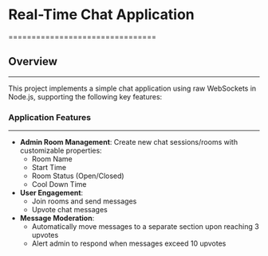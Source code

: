 # Real-Time Chat Application
================================


## Overview
------------

This project implements a simple chat application using raw WebSockets in Node.js, supporting the following key features:


### Application Features
------------------------

*   **Admin Room Management**: Create new chat sessions/rooms with customizable properties:
    *   Room Name
    *   Start Time
    *   Room Status (Open/Closed)
    *   Cool Down Time
*   **User Engagement**:
    *   Join rooms and send messages
    *   Upvote chat messages
*   **Message Moderation**:
    *   Automatically move messages to a separate section upon reaching 3 upvotes
    *   Alert admin to respond when messages exceed 10 upvotes